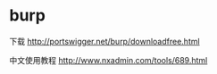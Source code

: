 # burp

下载 http://portswigger.net/burp/downloadfree.html

中文使用教程 http://www.nxadmin.com/tools/689.html